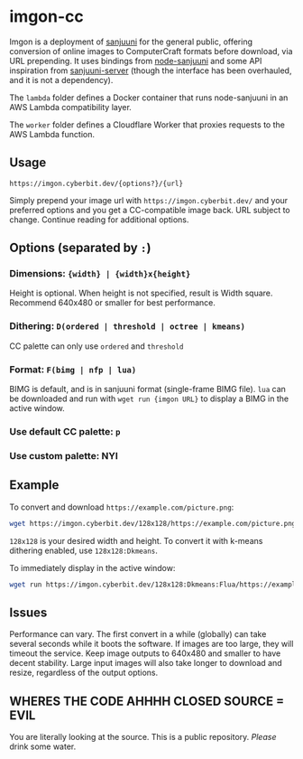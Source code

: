 # imgon-cc

Imgon is a deployment of [sanjuuni](https://github.com/MCJack123/sanjuuni) for the general public, offering conversion of online images to ComputerCraft formats before download, via URL prepending. It uses bindings from [node-sanjuuni](https://github.com/MCJack123/node-sanjuuni) and some API inspiration from [sanjuuni-server](https://github.com/SkyTheCodeMaster/sanjuuni-server) (though the interface has been overhauled, and it is not a dependency).

The `lambda` folder defines a Docker container that runs node-sanjuuni in an AWS Lambda compatibility layer.

The `worker` folder defines a Cloudflare Worker that proxies requests to the AWS Lambda function.

## Usage

```
https://imgon.cyberbit.dev/{options?}/{url}
```

Simply prepend your image url with `https://imgon.cyberbit.dev/` and your preferred options and you get a CC-compatible image back. URL subject to change. Continue reading for additional options.

## Options (separated by `:`)

### Dimensions: `{width} | {width}x{height}`

Height is optional. When height is not specified, result is Width square. Recommend 640x480 or smaller for best performance.

### Dithering: `D(ordered | threshold | octree | kmeans)`

CC palette can only use `ordered` and `threshold`

### Format: `F(bimg | nfp | lua)`

BIMG is default, and is in sanjuuni format (single-frame BIMG file). `lua` can be downloaded and run with `wget run {imgon URL}` to display a BIMG in the active window.

### Use default CC palette: `p`

### Use custom palette: NYI

## Example
To convert and download `https://example.com/picture.png`:
```bash
wget https://imgon.cyberbit.dev/128x128/https://example.com/picture.png picture.lua
```
`128x128` is your desired width and height. To convert it with k-means dithering enabled, use `128x128:Dkmeans`.

To immediately display in the active window:

```bash
wget run https://imgon.cyberbit.dev/128x128:Dkmeans:Flua/https://example.com/picture.png
```

## Issues
Performance can vary. The first convert in a while (globally) can take several seconds while it boots the software. If images are too large, they will timeout the service. Keep image outputs to 640x480 and smaller to have decent stability. Large input images will also take longer to download and resize, regardless of the output options.

## WHERES THE CODE AHHHH CLOSED SOURCE = EVIL
You are literally looking at the source. This is a public repository. _Please_ drink some water.